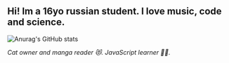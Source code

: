 ## Hi! Im a 16yo russian student. I love music, code and science.
![Anurag's GitHub stats](https://github-readme-stats.vercel.app/api?username=thendrxie&show_icons=true&theme=buefy&count_private=true)

*Cat owner and manga reader :heart_eyes_cat:. JavaScript learner :man_technologist:.*

